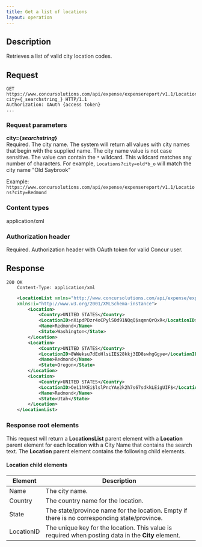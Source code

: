 ```yaml
---
title: Get a list of locations
layout: operation
---
```


## Description
Retrieves a list of valid city location codes.

## Request
```
GET https://www.concursolutions.com/api/expense/expensereport/v1.1/Locations?city={_searchstring_} HTTP/1.1
Authorization: OAuth {access token}
...
```

### Request parameters
**city={_searchstring_}**  
Required. The city name. The system will return all values with city names that begin with the supplied name. The city name value is not case sensitive. The value can contain the `*` wildcard. This wildcard matches any number of characters. For example, `Locations?city=old*b_o` will match the city name "Old Saybrook"

Example:  
`https://www.concursolutions.com/api/expense/expensereport/v1.1/Locations?city=Redmond`

### Content types
application/xml

### Authorization header
Required. Authorization header with OAuth token for valid Concur user.

## Response

```
200 OK
    Content-Type: application/xml
```
```XML
    <LocationList xmlns="http://www.concursolutions.com/api/expense/expensereport/2011/03"    
    xmlns:i="http://www.w3.org/2001/XMLSchema-instance">
        <Location>
            <Country>UNITED STATES</Country>
            <LocationID>nXipdPDzr4oCPylSOd91NQqQ$sqmnQrQxR</LocationID>
            <Name>Redmond</Name>
            <State>Washington</State>
        </Location>
        <Location>
            <Country>UNITED STATES</Country>
            <LocationID>8WWeksu7dEoHlsiIE$28kkj3ED8swhgGgye</LocationID>
            <Name>Redmond</Name>
            <State>Oregon</State>
        </Location>
        <Location>
            <Country>UNITED STATES</Country>
            <LocationID>Oe11hKEi$lslPncYAe2k2h7s67sdkkLEigUIF$</LocationID>
            <Name>Redmond</Name>
            <State>Utah</State>
        </Location>
    </LocationList>
 ```

### Response root elements
This request will return a **LocationsList** parent element with a **Location** parent element for each location with a City Name that contains the search text. The **Location** parent element contains the following child elements.

#### Location child elements

|  Element |  Description |
| -------- | ------------ |
|  Name |  The city name. |
|  Country |  The country name for the location. |
|  State |  The state/province name for the location. Empty if there is no corresponding state/province. |
|  LocationID |  The unique key for the location. This value is required when posting data in the **City** element. |



